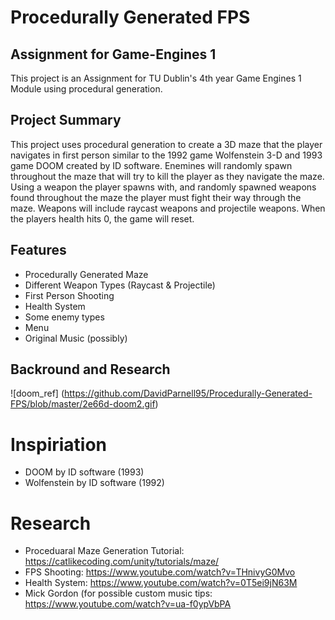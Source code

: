 # Procedurally Generated FPS
## Assignment for Game-Engines 1
This project is an Assignment for TU Dublin's 4th year Game Engines 1 Module using procedural generation.  

## Project Summary
This project uses procedural generation to create a 3D maze that
the player navigates in first person similar to the 1992 game Wolfenstein 3-D and  1993 game DOOM 
created by ID software.
Enemines will randomly spawn throughout the maze that will try to 
kill the player as they navigate the maze. 
Using a weapon the player spawns with, and randomly spawned weapons found throughout the maze the 
player must fight their way through the maze. 
Weapons will include raycast weapons and projectile weapons. 
When the players health hits 0, the game will reset. 

## Features
- Procedurally Generated Maze
- Different Weapon Types (Raycast & Projectile)
- First Person Shooting
- Health System
- Some enemy types
- Menu
- Original Music (possibly) 

## Backround and Research
![doom_ref] (https://github.com/DavidParnell95/Procedurally-Generated-FPS/blob/master/2e66d-doom2.gif)

# Inspiriation
- DOOM by ID software (1993) 
- Wolfenstein by ID software (1992)

# Research 
- Proceduaral Maze Generation Tutorial: https://catlikecoding.com/unity/tutorials/maze/
- FPS Shooting: https://www.youtube.com/watch?v=THnivyG0Mvo
- Health System: https://www.youtube.com/watch?v=0T5ei9jN63M
- Mick Gordon (for possible custom music tips: https://www.youtube.com/watch?v=ua-f0ypVbPA
